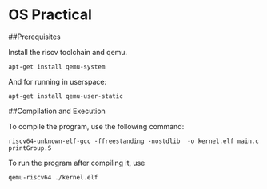 # OS Practical

##Prerequisites

Install the riscv toolchain and qemu.

```apt-get install qemu-system```

And for running in userspace:

```apt-get install qemu-user-static```

##Compilation and Execution

To compile the program, use the following command:

```riscv64-unknown-elf-gcc -ffreestanding -nostdlib  -o kernel.elf main.c printGroup.S```

To run the program after compiling it, use 

```qemu-riscv64 ./kernel.elf```
